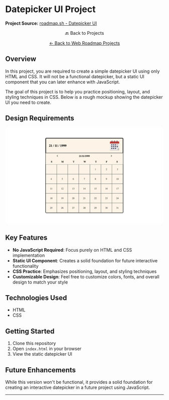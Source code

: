 # Datepicker UI Project

**Project Source:** [roadmap.sh - Datepicker UI](https://roadmap.sh/projects/datepicker-ui)

<div align="center">

🔙 Back to Projects

[← Back to Web Roadmap Projects](https://github.com/YounesMoukhlij/web-roadmap-projects)

</div>

## Overview

In this project, you are required to create a simple datepicker UI using only HTML and CSS. It will not be a functional datepicker, but a static UI component that you can later enhance with JavaScript.

The goal of this project is to help you practice positioning, layout, and styling techniques in CSS. Below is a rough mockup showing the datepicker UI you need to create.

## Design Requirements

![Datepicker UI Mockup](./assets/datepicker-ui.png)

## Key Features

- **No JavaScript Required**: Focus purely on HTML and CSS implementation
- **Static UI Component**: Creates a solid foundation for future interactive functionality
- **CSS Practice**: Emphasizes positioning, layout, and styling techniques
- **Customizable Design**: Feel free to customize colors, fonts, and overall design to match your style

## Technologies Used

- HTML
- CSS

## Getting Started

1. Clone this repository
2. Open `index.html` in your browser
3. View the static datepicker UI

## Future Enhancements

While this version won't be functional, it provides a solid foundation for creating an interactive datepicker in a future project using JavaScript.

---

